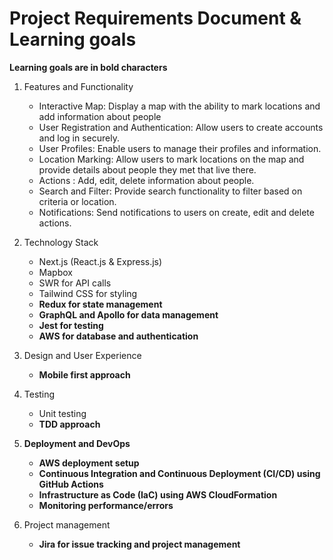 # Project Requirements Document & Learning goals
<b>Learning goals are in bold characters</b>
<ol>
  <li>
    <p>Features and Functionality</p>
    <ul>
      <li>Interactive Map: Display a map with the ability to mark locations and add information about people</li>
      <li>User Registration and Authentication: Allow users to create accounts and log in securely.</li>
      <li>User Profiles: Enable users to manage their profiles and information.</li>
      <li>Location Marking: Allow users to mark locations on the map and provide details about people they met that live there.</li>
      <li>Actions : Add, edit, delete information about people.</li>
      <li>Search and Filter: Provide search functionality to filter based on criteria or location.</li>
      <li>Notifications: Send notifications to users on create, edit and delete actions.</li>
    </ul>
  </li>
  <li>
    <p>Technology Stack</p>
    <ul>
      <li>Next.js (React.js &amp; Express.js)</li>
      <li>Mapbox</li>
      <li>SWR for API calls</li>
      <li>Tailwind CSS for styling</li>
      <b>
      <li>Redux for state management</li>
      <li>GraphQL and Apollo for data management</li>
      <li>Jest for testing</li>
      <li>AWS for database and authentication</li>
        </b>
    </ul>
  </li>
  <li>
    <p>Design and User Experience</p>
    <ul>
      <b><li>Mobile first approach</li></b>
    </ul>
  </li>
  <li>
    <p>Testing</p>
    <ul>
      <li>Unit testing</li>
      <b>
      <li>TDD approach</li>
        </b>
    </ul>
  </li>
  <li>
    <b>
      <p>Deployment and DevOps</p>
      <ul>
        <li>AWS deployment setup</li>
        <li>Continuous Integration and Continuous Deployment (CI/CD) using GitHub Actions</li>
        <li>Infrastructure as Code (IaC) using AWS CloudFormation</li>
        <li>Monitoring performance/errors</li>
      </ul>
    </b>
  </li>
    <li>
      <p>Project management</p>
      <ul>
        <li><b>Jira for issue tracking and project management</b></li>
      </ul>
  </li>
</ol>
